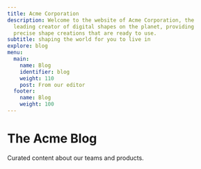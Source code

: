 ```yaml
---
title: Acme Corporation
description: Welcome to the website of Acme Corporation, the
  leading creator of digital shapes on the planet, providing
  precise shape creations that are ready to use.
subtitle: shaping the world for you to live in
explore: blog
menu:
  main:
    name: Blog
    identifier: blog
    weight: 110
    post: From our editor
  footer:
    name: Blog
    weight: 100
---
```


# The Acme Blog

Curated content about our teams and products.
